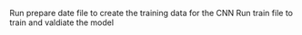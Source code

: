 Run prepare date file to create the training data for the CNN 
Run train file to train and valdiate the model
